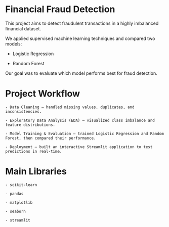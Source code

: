 # Financial Fraud Detection

This project aims to detect fraudulent transactions in a highly imbalanced financial dataset.

We applied supervised machine learning techniques and compared two models:

- Logistic Regression

- Random Forest

Our goal was to evaluate which model performs best for fraud detection.

# Project Workflow

    - Data Cleaning – handled missing values, duplicates, and inconsistencies.
    
    - Exploratory Data Analysis (EDA) – visualized class imbalance and feature distributions.
    
    - Model Training & Evaluation – trained Logistic Regression and Random Forest, then compared their performance.
    
    - Deployment – built an interactive Streamlit application to test predictions in real-time.

# Main Libraries

    - scikit-learn
    
    - pandas
    
    - matplotlib
    
    - seaborn
    
    - streamlit

    
